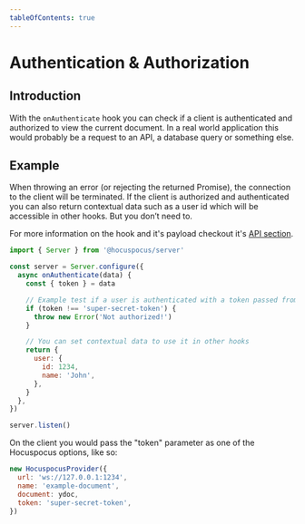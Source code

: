 ```yaml
---
tableOfContents: true
---
```


# Authentication & Authorization

## Introduction

With the `onAuthenticate` hook you can check if a client is authenticated and authorized to view the current document. In a real world application this would probably be a request to an API, a database query or something else.

## Example

When throwing an error (or rejecting the returned Promise), the connection to the client will be terminated. If the client is authorized and authenticated you can also return contextual data such as a user id which will be accessible in other hooks. But you don’t need to.

For more information on the hook and it's payload checkout it's [API section](/api/on-authenticate).

```js
import { Server } from '@hocuspocus/server'

const server = Server.configure({
  async onAuthenticate(data) {
    const { token } = data

    // Example test if a user is authenticated with a token passed from the client
    if (token !== 'super-secret-token') {
      throw new Error('Not authorized!')
    }

    // You can set contextual data to use it in other hooks
    return {
      user: {
        id: 1234,
        name: 'John',
      },
    }
  },
})

server.listen()
```

On the client you would pass the "token" parameter as one of the Hocuspocus options, like so:

```js
new HocuspocusProvider({
  url: 'ws://127.0.0.1:1234',
  name: 'example-document',
  document: ydoc,
  token: 'super-secret-token',
})
```

